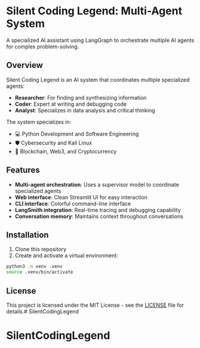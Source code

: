 # Silent Coding Legend: Multi-Agent System

A specialized AI assistant using LangGraph to orchestrate multiple AI agents for complex problem-solving.

## Overview

Silent Coding Legend is an AI system that coordinates multiple specialized agents:

- **Researcher**: For finding and synthesizing information
- **Coder**: Expert at writing and debugging code
- **Analyst**: Specializes in data analysis and critical thinking

The system specializes in:
- 💻 Python Development and Software Engineering
- 🛡️ Cybersecurity and Kali Linux
- 🔗 Blockchain, Web3, and Cryptocurrency

## Features

- **Multi-agent orchestration**: Uses a supervisor model to coordinate specialized agents
- **Web interface**: Clean Streamlit UI for easy interaction
- **CLI interface**: Colorful command-line interface
- **LangSmith integration**: Real-time tracing and debugging capability
- **Conversation memory**: Maintains context throughout conversations

## Installation

1. Clone this repository
2. Create and activate a virtual environment:
```bash
python3 -m venv .venv
source .venv/bin/activate
```

## License

This project is licensed under the MIT License - see the [LICENSE](LICENSE) file for details.# SilentCodingLegend
# SilentCodingLegend
